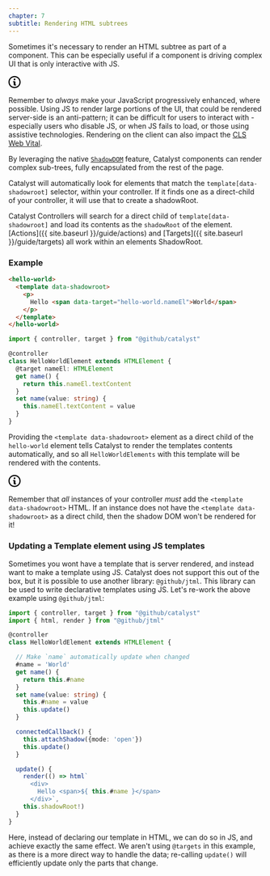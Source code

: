 ```yaml
---
chapter: 7
subtitle: Rendering HTML subtrees
---
```


Sometimes it's necessary to render an HTML subtree as part of a component. This can be especially useful if a component is driving complex UI that is only interactive with JS.

<div class="d-flex border rounded-1 my-3 box-shadow-medium">
  <span class="d-flex bg-blue text-white rounded-left-1 p-3">
    <svg width="24" viewBox="0 0 14 16" class="octicon octicon-info" aria-hidden="true">
      <path
        fill-rule="evenodd"
        d="M6.3 5.69a.942.942 0 0 1-.28-.7c0-.28.09-.52.28-.7.19-.18.42-.28.7-.28.28 0 .52.09.7.28.18.19.28.42.28.7 0 .28-.09.52-.28.7a1 1 0 0 1-.7.3c-.28 0-.52-.11-.7-.3zM8 7.99c-.02-.25-.11-.48-.31-.69-.2-.19-.42-.3-.69-.31H6c-.27.02-.48.13-.69.31-.2.2-.3.44-.31.69h1v3c.02.27.11.5.31.69.2.2.42.31.69.31h1c.27 0 .48-.11.69-.31.2-.19.3-.42.31-.69H8V7.98v.01zM7 2.3c-3.14 0-5.7 2.54-5.7 5.68 0 3.14 2.56 5.7 5.7 5.7s5.7-2.55 5.7-5.7c0-3.15-2.56-5.69-5.7-5.69v.01zM7 .98c3.86 0 7 3.14 7 7s-3.14 7-7 7-7-3.12-7-7 3.14-7 7-7z"
      />
    </svg>
  </span>
  <div class="p-3">

Remember to _always_ make your JavaScript progressively enhanced, where possible. Using JS to render large portions of the UI, that could be rendered server-side is an anti-pattern; it can be difficult for users to interact with - especially users who disable JS, or when JS fails to load, or those using assistive technologies. Rendering on the client can also impact the [CLS Web Vital](https://web.dev/cls/).

  </div>
</div>

By leveraging the native [`ShadowDOM`](https://developer.mozilla.org/en-US/docs/Web/Web_Components/Using_shadow_DOM) feature, Catalyst components can render complex sub-trees, fully encapsulated from the rest of the page.

Catalyst will automatically look for elements that match the `template[data-shadowroot]` selector, within your controller. If it finds one as a direct-child of your controller, it will use that to create a shadowRoot. 

Catalyst Controllers will search for a direct child of `template[data-shadowroot]` and load its contents as the `shadowRoot` of the element. [Actions]({{ site.baseurl }}/guide/actions) and [Targets]({{ site.baseurl }}/guide/targets) all work within an elements ShadowRoot.

### Example

```html
<hello-world>
  <template data-shadowroot>
    <p>
      Hello <span data-target="hello-world.nameEl">World</span>
    </p>
  </template>
</hello-world>
```
```typescript
import { controller, target } from "@github/catalyst"

@controller
class HelloWorldElement extends HTMLElement {
  @target nameEl: HTMLElement
  get name() {
    return this.nameEl.textContent
  }
  set name(value: string) {
    this.nameEl.textContent = value
  }
}
```

Providing the `<template data-shadowroot>` element as a direct child of the `hello-world` element tells Catalyst to render the templates contents automatically, and so all `HelloWorldElements` with this template will be rendered with the contents.

<div class="d-flex border rounded-1 my-3 box-shadow-medium">
  <span class="d-flex bg-blue text-white rounded-left-1 p-3">
    <svg width="24" viewBox="0 0 14 16" class="octicon octicon-info" aria-hidden="true">
      <path
        fill-rule="evenodd"
        d="M6.3 5.69a.942.942 0 0 1-.28-.7c0-.28.09-.52.28-.7.19-.18.42-.28.7-.28.28 0 .52.09.7.28.18.19.28.42.28.7 0 .28-.09.52-.28.7a1 1 0 0 1-.7.3c-.28 0-.52-.11-.7-.3zM8 7.99c-.02-.25-.11-.48-.31-.69-.2-.19-.42-.3-.69-.31H6c-.27.02-.48.13-.69.31-.2.2-.3.44-.31.69h1v3c.02.27.11.5.31.69.2.2.42.31.69.31h1c.27 0 .48-.11.69-.31.2-.19.3-.42.31-.69H8V7.98v.01zM7 2.3c-3.14 0-5.7 2.54-5.7 5.68 0 3.14 2.56 5.7 5.7 5.7s5.7-2.55 5.7-5.7c0-3.15-2.56-5.69-5.7-5.69v.01zM7 .98c3.86 0 7 3.14 7 7s-3.14 7-7 7-7-3.12-7-7 3.14-7 7-7z"
      />
    </svg>
  </span>
  <div class="p-3">

Remember that _all_ instances of your controller _must_ add the `<template data-shadowroot>` HTML. If an instance does not have the `<template data-shadowroot>` as a direct child, then the shadow DOM won't be rendered for it!

  </div>
</div>

### Updating a Template element using JS templates

Sometimes you wont have a template that is server rendered, and instead want to make a template using JS. Catalyst does not support this out of the box, but it is possible to use another library: `@github/jtml`. This library can be used to write declarative templates using JS. Let's re-work the above example using `@github/jtml`:

```typescript
import { controller, target } from "@github/catalyst"
import { html, render } from "@github/jtml"

@controller
class HelloWorldElement extends HTMLElement {

  // Make `name` automatically update when changed
  #name = 'World'
  get name() {
    return this.#name
  }
  set name(value: string) {
    this.#name = value
    this.update()
  }

  connectedCallback() {
    this.attachShadow({mode: 'open'})
    this.update()
  }

  update() {
    render(() => html`
      <div>
        Hello <span>${ this.#name }</span>
      </div>`,
    this.shadowRoot!)
  }
}
```

Here, instead of declaring our template in HTML, we can do so in JS, and achieve exactly the same effect. We aren't using `@targets` in this example, as there is a more direct way to handle the data; re-calling `update()` will efficiently update only the parts that change.
